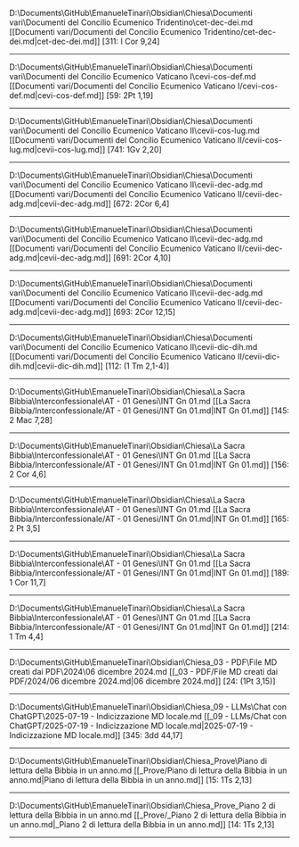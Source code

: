 D:\Documents\GitHub\EmanueleTinari\Obsidian\Chiesa\Documenti vari\Documenti del Concilio Ecumenico Tridentino\cet-dec-dei.md [[Documenti vari/Documenti del Concilio Ecumenico Tridentino/cet-dec-dei.md|cet-dec-dei.md]] [311: I Cor 9,24]

***

D:\Documents\GitHub\EmanueleTinari\Obsidian\Chiesa\Documenti vari\Documenti del Concilio Ecumenico Vaticano I\cevi-cos-def.md [[Documenti vari/Documenti del Concilio Ecumenico Vaticano I/cevi-cos-def.md|cevi-cos-def.md]] [59: 2Pt 1,19]

***

D:\Documents\GitHub\EmanueleTinari\Obsidian\Chiesa\Documenti vari\Documenti del Concilio Ecumenico Vaticano II\cevii-cos-lug.md [[Documenti vari/Documenti del Concilio Ecumenico Vaticano II/cevii-cos-lug.md|cevii-cos-lug.md]] [741:  1Gv 2,20]

***

D:\Documents\GitHub\EmanueleTinari\Obsidian\Chiesa\Documenti vari\Documenti del Concilio Ecumenico Vaticano II\cevii-dec-adg.md [[Documenti vari/Documenti del Concilio Ecumenico Vaticano II/cevii-dec-adg.md|cevii-dec-adg.md]] [672: 2Cor 6,4]

***

D:\Documents\GitHub\EmanueleTinari\Obsidian\Chiesa\Documenti vari\Documenti del Concilio Ecumenico Vaticano II\cevii-dec-adg.md [[Documenti vari/Documenti del Concilio Ecumenico Vaticano II/cevii-dec-adg.md|cevii-dec-adg.md]] [691: 2Cor 4,10]

***

D:\Documents\GitHub\EmanueleTinari\Obsidian\Chiesa\Documenti vari\Documenti del Concilio Ecumenico Vaticano II\cevii-dec-adg.md [[Documenti vari/Documenti del Concilio Ecumenico Vaticano II/cevii-dec-adg.md|cevii-dec-adg.md]] [693: 2Cor 12,15]

***

D:\Documents\GitHub\EmanueleTinari\Obsidian\Chiesa\Documenti vari\Documenti del Concilio Ecumenico Vaticano II\cevii-dic-dih.md [[Documenti vari/Documenti del Concilio Ecumenico Vaticano II/cevii-dic-dih.md|cevii-dic-dih.md]] [112:  (1 Tm 2,1-4)]

***

D:\Documents\GitHub\EmanueleTinari\Obsidian\Chiesa\La Sacra Bibbia\Interconfessionale\AT - 01 Genesi\INT Gn 01.md [[La Sacra Bibbia/Interconfessionale/AT - 01 Genesi/INT Gn 01.md|INT Gn 01.md]] [145:  2 Mac 7,28]

***

D:\Documents\GitHub\EmanueleTinari\Obsidian\Chiesa\La Sacra Bibbia\Interconfessionale\AT - 01 Genesi\INT Gn 01.md [[La Sacra Bibbia/Interconfessionale/AT - 01 Genesi/INT Gn 01.md|INT Gn 01.md]] [156:  2 Cor 4,6]

***

D:\Documents\GitHub\EmanueleTinari\Obsidian\Chiesa\La Sacra Bibbia\Interconfessionale\AT - 01 Genesi\INT Gn 01.md [[La Sacra Bibbia/Interconfessionale/AT - 01 Genesi/INT Gn 01.md|INT Gn 01.md]] [165:  2 Pt 3,5]

***

D:\Documents\GitHub\EmanueleTinari\Obsidian\Chiesa\La Sacra Bibbia\Interconfessionale\AT - 01 Genesi\INT Gn 01.md [[La Sacra Bibbia/Interconfessionale/AT - 01 Genesi/INT Gn 01.md|INT Gn 01.md]] [189:  1 Cor 11,7]

***

D:\Documents\GitHub\EmanueleTinari\Obsidian\Chiesa\La Sacra Bibbia\Interconfessionale\AT - 01 Genesi\INT Gn 01.md [[La Sacra Bibbia/Interconfessionale/AT - 01 Genesi/INT Gn 01.md|INT Gn 01.md]] [214:  1 Tm 4,4]

***

D:\Documents\GitHub\EmanueleTinari\Obsidian\Chiesa\_03 - PDF\File MD creati dai PDF\2024\06 dicembre 2024.md [[_03 - PDF/File MD creati dai PDF/2024/06 dicembre 2024.md|06 dicembre 2024.md]] [24: (1Pt 3,15)]

***

D:\Documents\GitHub\EmanueleTinari\Obsidian\Chiesa\_09 - LLMs\Chat con ChatGPT\2025-07-19 - Indicizzazione MD locale.md [[_09 - LLMs/Chat con ChatGPT/2025-07-19 - Indicizzazione MD locale.md|2025-07-19 - Indicizzazione MD locale.md]] [345: 3dd 44,17]

***

D:\Documents\GitHub\EmanueleTinari\Obsidian\Chiesa\_Prove\Piano di lettura della Bibbia in un anno.md [[_Prove/Piano di lettura della Bibbia in un anno.md|Piano di lettura della Bibbia in un anno.md]] [15:  1Ts 2,13]

***

D:\Documents\GitHub\EmanueleTinari\Obsidian\Chiesa\_Prove\_Piano 2 di lettura della Bibbia in un anno.md [[_Prove/_Piano 2 di lettura della Bibbia in un anno.md|_Piano 2 di lettura della Bibbia in un anno.md]] [14:  1Ts 2,13]

***

